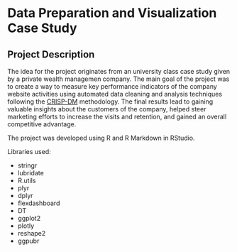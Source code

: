# Data Preparation and Visualization Case Study

## Project Description

The idea for the project originates from an university class case study given by a private wealth managemen company. The main goal of the project was to create a way to measure key performance indicators of the company website activities using automated data cleaning and analysis techniques following the [CRISP-DM](https://www.the-modeling-agency.com/crisp-dm.pdf) methodology. The final results lead to gaining valuable insights about the customers of the company, helped steer marketing efforts to increase the visits and retention, and gained an overall competitive advantage.


The project was developed using R and R Markdown in RStudio.

Libraries used:
- stringr
- lubridate
- R.utils
- plyr
- dplyr
- flexdashboard
- DT
- ggplot2
- plotly
- reshape2
- ggpubr
